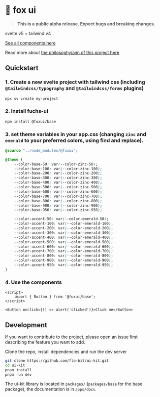 # 🦊 fox ui

> **This is a public alpha release. Expect bugs and breaking changes.**

svelte v5 + tailwind v4

[See all components here](https://flo-bit.dev/ui-kit)

Read more about [the philosophy/aim of this project here](https://flo-bit.dev/ui-kit/docs/philosophy).

## Quickstart

### 1. Create a new svelte project with tailwind css (including `@tailwindcss/typography` and `@tailwindcss/forms` plugins)

```bash
npx sv create my-project
```

### 2. Install fuchs-ui

```bash
npm install @fuxui/base
```

### 3. set theme variables in your app.css (changing `zinc` and `emerald` to your preferred colors, using find and replace).

```css
@source "../node_modules/@fuxui";

@theme {
	--color-base-50: var(--color-zinc-50);
	--color-base-100: var(--color-zinc-100);
	--color-base-200: var(--color-zinc-200);
	--color-base-300: var(--color-zinc-300);
	--color-base-400: var(--color-zinc-400);
	--color-base-500: var(--color-zinc-500);
	--color-base-600: var(--color-zinc-600);
	--color-base-700: var(--color-zinc-700);
	--color-base-800: var(--color-zinc-800);
	--color-base-900: var(--color-zinc-900);
	--color-base-950: var(--color-zinc-950);

	--color-accent-50: var(--color-emerald-50);
	--color-accent-100: var(--color-emerald-100);
	--color-accent-200: var(--color-emerald-200);
	--color-accent-300: var(--color-emerald-300);
	--color-accent-400: var(--color-emerald-400);
	--color-accent-500: var(--color-emerald-500);
	--color-accent-600: var(--color-emerald-600);
	--color-accent-700: var(--color-emerald-700);
	--color-accent-800: var(--color-emerald-800);
	--color-accent-900: var(--color-emerald-900);
	--color-accent-950: var(--color-emerald-950);
}
```

### 4. Use the components

```svelte
<script>
	import { Button } from '@fuxui/base';
</script>

<Button onclick={() => alert('clicked')}>Click me</Button>
```

## Development

If you want to contribute to the project, please open an issue first describing the feature you want to add.

Clone the repo, install dependencies and run the dev server

```bash
git clone https://github.com/flo-bit/ui-kit.git
cd ui-kit
pnpm install
pnpm run dev
```

The ui-kit library is located in `packages/` (`packages/base` for the base package), the documentation is in `apps/docs`.
